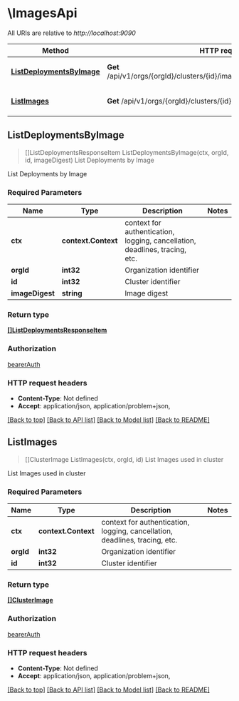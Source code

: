 # \ImagesApi

All URIs are relative to *http://localhost:9090*

Method | HTTP request | Description
------------- | ------------- | -------------
[**ListDeploymentsByImage**](ImagesApi.md#ListDeploymentsByImage) | **Get** /api/v1/orgs/{orgId}/clusters/{id}/images/{imageDigest}/deployments | List Deployments by Image
[**ListImages**](ImagesApi.md#ListImages) | **Get** /api/v1/orgs/{orgId}/clusters/{id}/images | List Images used in cluster



## ListDeploymentsByImage

> []ListDeploymentsResponseItem ListDeploymentsByImage(ctx, orgId, id, imageDigest)
List Deployments by Image

List Deployments by Image

### Required Parameters


Name | Type | Description  | Notes
------------- | ------------- | ------------- | -------------
**ctx** | **context.Context** | context for authentication, logging, cancellation, deadlines, tracing, etc.
**orgId** | **int32**| Organization identifier | 
**id** | **int32**| Cluster identifier | 
**imageDigest** | **string**| Image digest | 

### Return type

[**[]ListDeploymentsResponseItem**](ListDeploymentsResponseItem.md)

### Authorization

[bearerAuth](../README.md#bearerAuth)

### HTTP request headers

- **Content-Type**: Not defined
- **Accept**: application/json, application/problem+json, 

[[Back to top]](#) [[Back to API list]](../README.md#documentation-for-api-endpoints)
[[Back to Model list]](../README.md#documentation-for-models)
[[Back to README]](../README.md)


## ListImages

> []ClusterImage ListImages(ctx, orgId, id)
List Images used in cluster

List Images used in cluster

### Required Parameters


Name | Type | Description  | Notes
------------- | ------------- | ------------- | -------------
**ctx** | **context.Context** | context for authentication, logging, cancellation, deadlines, tracing, etc.
**orgId** | **int32**| Organization identifier | 
**id** | **int32**| Cluster identifier | 

### Return type

[**[]ClusterImage**](ClusterImage.md)

### Authorization

[bearerAuth](../README.md#bearerAuth)

### HTTP request headers

- **Content-Type**: Not defined
- **Accept**: application/json, application/problem+json, 

[[Back to top]](#) [[Back to API list]](../README.md#documentation-for-api-endpoints)
[[Back to Model list]](../README.md#documentation-for-models)
[[Back to README]](../README.md)

